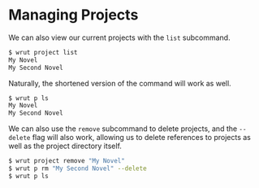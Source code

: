 # Managing Projects

We can also view our current projects with the `list` subcommand.

```sh
$ wrut project list
My Novel
My Second Novel
```

Naturally, the shortened version of the command will work as well.

```sh
$ wrut p ls
My Novel
My Second Novel
```

We can also use the `remove` subcommand to delete projects, and the `--delete`
flag will also work, allowing us to delete references to projects as well as the
project directory itself.

```sh
$ wrut project remove "My Novel"
$ wrut p rm "My Second Novel" --delete
$ wrut p ls

```

